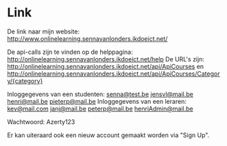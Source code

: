 # Link

De link naar mijn website: http://www.onlinelearning.sennavanlonders.ikdoeict.net/

De api-calls zijn te vinden op de helppagina: http://onlinelearning.sennavanlonders.ikdoeict.net/help
De URL's zijn: http://onlinelearning.sennavanlonders.ikdoeict.net/api/ApiCourses
en http://onlinelearning.sennavanlonders.ikdoeict.net/api/ApiCourses/Category/{category}

Inloggegevens van een studenten:
senna@test.be
jensvl@mail.be
henri@mail.be
pieterp@mail.be
Inloggegevens van een leraren:
kev@mail.com
janj@mail.be
peterp@mail.be
henriAdmin@mail.be

Wachtwoord: Azerty123

Er kan uiteraard ook een nieuw account gemaakt worden via "Sign Up".